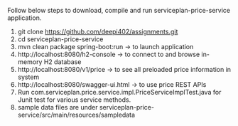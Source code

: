 Follow below steps to download, compile and run serviceplan-price-service application.

1) git clone https://github.com/deepi402/assignments.git
2) cd serviceplan-price-service
3) mvn clean package spring-boot:run -> to launch application
4) http://localhost:8080/h2-console -> to connect to and browse in-memory H2 database
5) http://localhost:8080/v1/price -> to see all preloaded price information in system
6) http://localhost:8080/swagger-ui.html -> to use price REST APIs
7) Run com.serviceplan.price.service.impl.PriceServiceImplTest.java for Junit test for various service methods.
8) sample data files are under serviceplan-price-service/src/main/resources/sampledata
